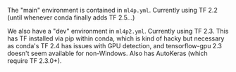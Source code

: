The "main" environment is contained in `ml4p.yml`. Currently using TF 2.2 (until whenever conda finally adds TF 2.5...)

We also have a "dev" environment in `ml4p2.yml`. Currently using TF 2.3. This has TF installed via pip within conda, which is kind of hacky but necessary as conda's TF 2.4 has issues with GPU detection, and tensorflow-gpu 2.3 doesn't seem available for non-Windows. Also has AutoKeras (which require TF 2.3.0+).

